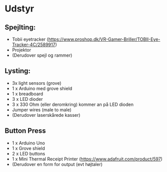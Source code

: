 # Udstyr

## Spejlting:
- Tobii eyetracker (https://www.proshop.dk/VR-Gamer-Briller/TOBII-Eye-Tracker-4C/2589917)
- Projektor
- (Derudover spejl og rammer)

## Lysting:
- 3x light sensors (grove) 
- 1 x Arduino med grove shield
- 1 x breadboard 
- 3 x LED dioder 
- 3 x 330 Ohm (eller deromkring) kommer an på LED dioden 
- Jumper wires (male to male) 
- (Derudover laserskårede kasser)

## Button Press
- 1 x Arduino Uno
- 1 x Grove shield
- 2 x LED buttons
- 1 x Mini Thermal Receipt Printer (https://www.adafruit.com/product/597)
- (Derudover en form for output (evt højtaler)
